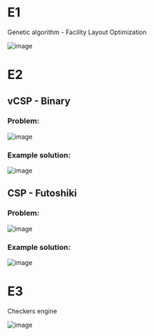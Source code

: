 # E1
Genetic algorithm - Facility Layout Optimization

![image](https://user-images.githubusercontent.com/61067969/166144399-a3c3b088-5d77-4708-be16-4461b9816118.png)

# E2
## vCSP - Binary

### Problem:
![image](https://user-images.githubusercontent.com/61067969/166144568-c14062ca-f384-4ba3-bdf1-bda149fd2225.png)

### Example solution:
![image](https://user-images.githubusercontent.com/61067969/166144580-b1c12903-078c-4d6b-99d2-58c9a98f06ed.png)

## CSP - Futoshiki

### Problem:
![image](https://user-images.githubusercontent.com/61067969/166144515-57727c76-966a-41a1-a406-4f900bffc528.png)

### Example solution:
![image](https://user-images.githubusercontent.com/61067969/166144537-0fea7585-b7d7-44f6-b981-2ede5034bdc5.png)

# E3
Checkers engine

![image](https://user-images.githubusercontent.com/61067969/166144316-3f26bd5e-9e7f-476e-9615-474e5ae7f4c9.png)
